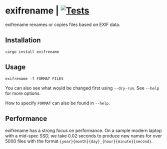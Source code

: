 # exifrename | [![Tests](https://img.shields.io/github/actions/workflow/status/cdown/exifrename/ci.yml?branch=master)](https://github.com/cdown/exifrename/actions?query=branch%3Amaster)

exifrename renames or copies files based on EXIF data.

## Installation

    cargo install exifrename

## Usage

    exifrename -f FORMAT FILES

You can also see what would be changed first using `--dry-run`. See `--help`
for more options.

How to specify `FORMAT` can also be found in `--help`.

## Performance

exifrename has a strong focus on performance. On a sample modern laptop with a
mid-spec SSD, we take 0.02 seconds to produce new names for over 5000 files
with the format `{year}{month}{day}_{hour}{minute}{second}`.
